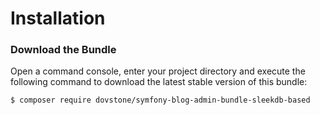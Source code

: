 Installation
============

### Download the Bundle

Open a command console, enter your project directory and execute the
following command to download the latest stable version of this bundle:

```console
$ composer require dovstone/symfony-blog-admin-bundle-sleekdb-based
